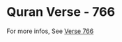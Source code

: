 # Quran Verse - 766 

For more infos, See [Verse 766](https://www.quranbookk.com/quran/search?q=766)